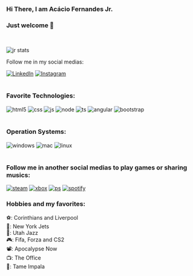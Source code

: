### Hi There, I am Acácio Fernandes Jr.
### Just welcome 👋
<br>

![jr stats](https://github-readme-stats.vercel.app/api?username=acaciofjunior&theme=aura)

Follow me in my social medias:
<br>

[![LinkedIn](https://img.shields.io/badge/LinkedIn-0077B5?style=for-the-badge&logo=linkedin&logoColor=white)](https://www.linkedin.com/in/ac%C3%A1cio-fernandes-junior-839ba090/)
[![Instagram](https://img.shields.io/badge/Instagram-E4405F?style=for-the-badge&logo=instagram&logoColor=white)](https://www.instagram.com/af.ernandesjr/)
<br> <br>

### Favorite Technologies:
<div style="display: inline_block">
    <img align="center" alt="html5" src="https://img.shields.io/badge/HTML5-E34F26?style=for-the-badge&logo=html5&logoColor=white">
    <img align="center" alt="css" src="https://img.shields.io/badge/CSS3-1572B6?style=for-the-badge&logo=css3&logoColor=white">
    <img align="center" alt="js" src="https://img.shields.io/badge/JavaScript-F7DF1E?style=for-the-badge&logo=javascript&logoColor=black">
    <img align="center" alt="node" src="https://img.shields.io/badge/Node.js-43853D?style=for-the-badge&logo=node.js&logoColor=white">
    <img align="center" alt="ts" src="https://img.shields.io/badge/TypeScript-007ACC?style=for-the-badge&logo=typescript&logoColor=white">
    <img align="center" alt="angular" src="https://img.shields.io/badge/Angular-DD0031?style=for-the-badge&logo=angular&logoColor=white">
    <img align="center" alt="bootstrap" src="https://img.shields.io/badge/Bootstrap-563D7C?style=for-the-badge&logo=bootstrap&logoColor=white">
</div>
<br>

### Operation Systems:
<div style="display: inline_block">
    <img align="center" alt="windows" src="https://img.shields.io/badge/Windows-0078D6?style=for-the-badge&logo=windows&logoColor=white">
    <img align="center" alt="mac" src="https://img.shields.io/badge/mac%20os-000000?style=for-the-badge&logo=apple&logoColor=white">
    <img align="center" alt="linux" src="https://img.shields.io/badge/Linux-FCC624?style=for-the-badge&logo=linux&logoColor=black">
</div>
<br>

### Follow me in another social medias to play games or sharing musics:
[![steam](https://img.shields.io/badge/Steam-000000?style=for-the-badge&logo=steam&logoColor=white)](https://steamcommunity.com/id/cptfeels/)
[![xbox](https://img.shields.io/badge/Xbox-107C10?style=for-the-badge&logo=xbox&logoColor=white)](https://account.xbox.com/pt-BR/Profile?xr=mebarnav&csrf=Z6XtPzj_9pqobGgsj11gAfTQoPs6fArcICIOnDgNgud0ek7pErWOAK9YQ3uNRIGMXfCgy3HHtt3GIfxOtAMxbJP8Asw1&wa=wsignin1.0)
[![ps](https://img.shields.io/badge/PlayStation-003791?style=for-the-badge&logo=playstation&logoColor=white)](fernandesfeeLs)
[![spotify](https://img.shields.io/badge/Spotify-1ED760?&style=for-the-badge&logo=spotify&logoColor=white)](https://open.spotify.com/user/12180280275)


### Hobbies and my favorites:
⚽: Corinthians and Liverpool <br>
🏈: New York Jets <br>
🏀: Utah Jazz <br>
🎮: Fifa, Forza and CS2 <br>
📽️: Apocalypse Now <br>
📺: The Office <br>
🎵: Tame Impala <br>
